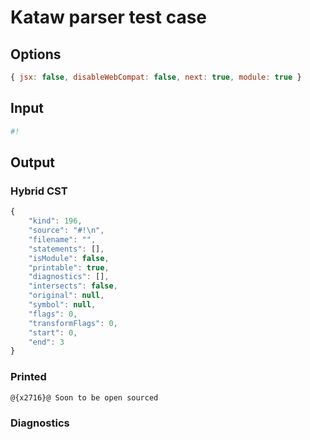 # Kataw parser test case

## Options

`````js
{ jsx: false, disableWebCompat: false, next: true, module: true }
`````

## Input

`````js
#!

`````

## Output

### Hybrid CST


```javascript
{
    "kind": 196,
    "source": "#!\n",
    "filename": "",
    "statements": [],
    "isModule": false,
    "printable": true,
    "diagnostics": [],
    "intersects": false,
    "original": null,
    "symbol": null,
    "flags": 0,
    "transformFlags": 0,
    "start": 0,
    "end": 3
}
```

  
### Printed


```javascript
@{x2716}@ Soon to be open sourced
```

  
### Diagnostics


```javascript

```

